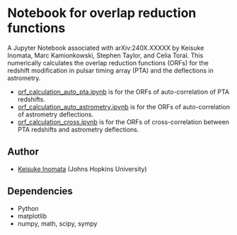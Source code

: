 # Notebook for overlap reduction functions

A Jupyter Notebook associated with arXiv:240X.XXXXX by Keisuke Inomata, Marc Kamionkowski, Stephen Taylor, and Celia Toral.
This numerically calculates the overlap reduction functions (ORFs) for the redshift modification in pulsar timing array (PTA) and the deflections in astrometry.

- [orf_calculation_auto_pta.ipynb](orf_numerical_calculation/orf_calculation_auto_pta.ipynb) is for the ORFs of auto-correlation of PTA redshifts. 
- [orf_calculation_auto_astrometry.ipynb](orf_numerical_calculation/orf_calculation_auto_astrometry.ipynb) is for the ORFs of auto-correlation of astrometry deflections. 
- [orf_calculation_cross.ipynb](orf_numerical_calculation/orf_calculation_cross.ipynb) is for the ORFs of cross-correlation between PTA redshifts and astrometry deflections. 

## Author
- [Keisuke Inomata](mailto:kinomat1@jhu.edu) (Johns Hopkins University)

## Dependencies
- Python
- matplotlib
- numpy, math, scipy, sympy

